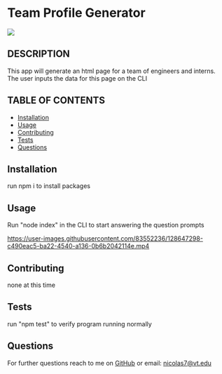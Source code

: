 # Team Profile Generator
<img src="https://img.shields.io/badge/MIT-license-green">
    
## DESCRIPTION
    
This app will generate an html page for a team of engineers and interns. The user inputs the data for this page on the CLI
    
    
## TABLE OF CONTENTS
- [Installation](#installation)
- [Usage](#usage)
- [Contributing](#contributing)
- [Tests](#tests)
- [Questions](#questions)


## Installation
    
run npm i to install packages

## Usage

Run "node index" in the CLI to start answering the question prompts

https://user-images.githubusercontent.com/83552236/128647298-c490eac5-ba22-4540-a136-0b6b2042114e.mp4

## Contributing

none at this time

## Tests 

run "npm test" to verify program running normally

## Questions

For further questions reach to me on [GitHub](https://github.com/NickLeon92)
or email: nicolas7@vt.edu
